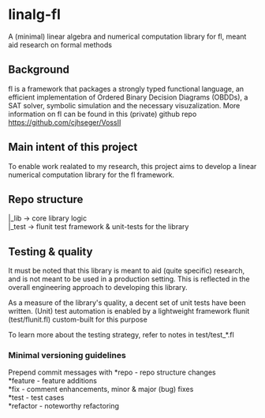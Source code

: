 # linalg-fl
A (minimal) linear algebra and numerical computation library for fl, meant aid research on formal methods

## Background
fl is a framework that packages a strongly typed functional language, an efficient implementation of Ordered Binary Decision Diagrams (OBDDs), a SAT solver, symbolic simulation and the necessary visuzalization.
More information on fl can be found in this (private) github repo https://github.com/cjhseger/VossII

## Main intent of this project
To enable work realated to my research, this project aims to develop a linear numerical computation library for the fl framework.

## Repo structure

|_lib	-> core library logic  
|_test	-> flunit test framework & unit-tests for the library  

## Testing & quality

It must be noted that this library is meant to aid (quite specific) research, and is not meant to be used in a production setting. This is reflected in the overall engineering approach to  developing this library.  

As a measure of the library's quality, a decent set of unit tests have been written. (Unit) test automation is enabled by a lightweight framework flunit (test/flunit.fl) custom-built for this purpose  

To learn more about the testing strategy, refer to notes in test/test_*.fl  

### Minimal versioning guidelines
Prepend commit messages with 
*repo	 - repo structure changes  
*feature  - feature additions  
*fix	 - comment enhancements, minor & major (bug) fixes  
*test	 - test cases  
*refactor - noteworthy refactoring  
